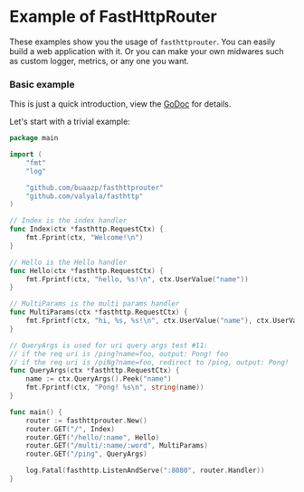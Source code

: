 # Example of FastHttpRouter

These examples show you the usage of `fasthttprouter`. You can easily build a web application with it. Or you can make your own midwares such as custom logger, metrics, or any one you want.

### Basic example

This is just a quick introduction, view the [GoDoc](http://godoc.org/github.com/buaazp/fasthttprouter) for details.

Let's start with a trivial example:

```go
package main

import (
	"fmt"
	"log"

	"github.com/buaazp/fasthttprouter"
	"github.com/valyala/fasthttp"
)

// Index is the index handler
func Index(ctx *fasthttp.RequestCtx) {
	fmt.Fprint(ctx, "Welcome!\n")
}

// Hello is the Hello handler
func Hello(ctx *fasthttp.RequestCtx) {
	fmt.Fprintf(ctx, "hello, %s!\n", ctx.UserValue("name"))
}

// MultiParams is the multi params handler
func MultiParams(ctx *fasthttp.RequestCtx) {
	fmt.Fprintf(ctx, "hi, %s, %s!\n", ctx.UserValue("name"), ctx.UserValue("word"))
}

// QueryArgs is used for uri query args test #11:
// if the req uri is /ping?name=foo, output: Pong! foo
// if the req uri is /piNg?name=foo, redirect to /ping, output: Pong!
func QueryArgs(ctx *fasthttp.RequestCtx) {
	name := ctx.QueryArgs().Peek("name")
	fmt.Fprintf(ctx, "Pong! %s\n", string(name))
}

func main() {
	router := fasthttprouter.New()
	router.GET("/", Index)
	router.GET("/hello/:name", Hello)
	router.GET("/multi/:name/:word", MultiParams)
	router.GET("/ping", QueryArgs)

	log.Fatal(fasthttp.ListenAndServe(":8080", router.Handler))
}
```
